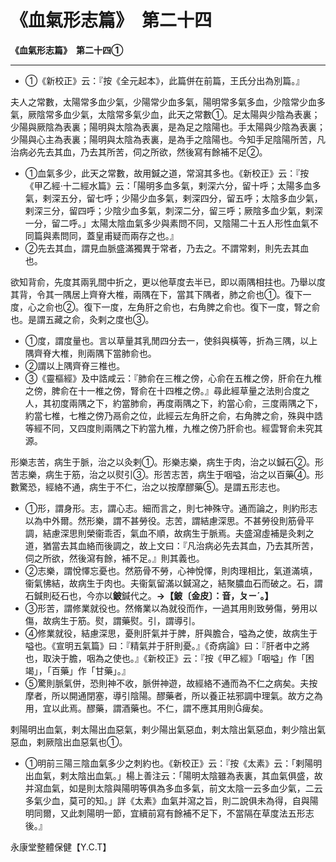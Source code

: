 # 《血氣形志篇》　第二十四



**《血氣形志篇》　第二十四①**


---
- ①《新校正》云：『按《全元起本》，此篇併在前篇，王氏分出為別篇。』


夫人之常數，太陽常多血少氣，少陽常少血多氣，陽明常多氣多血，少陰常少血多氣，厥陰常多血少氣，太陰常多氣少血，此天之常數①。足太陽與少陰為表裏；少陽與厥陰為表裏；陽明與太陰為表裏，是為足之陰陽也。手太陽與少陰為表裏；少陽與心主為表裏；陽明與太陰為表裏，是為手之陰陽也。今知手足陰陽所苦，凡治病必先去其血，乃去其所苦，伺之所欲，然後寫有餘補不足②。
- ①血氣多少，此天之常數，故用鍼之道，常瀉其多也。《新校正》云：『按《甲乙經‧十二經水篇》云：「陽明多血多氣，剌深六分，留十呼；太陽多血多氣，剌深五分，留七呼；少陽少血多氣，剌深四分，留五呼；太陰多血少氣，剌深三分，留四呼；少陰少血多氣，刺深二分，留三呼；厥陰多血少氣，剌深一分，留二呼。」太陽太陰血氣多少與素問不同，又陰陽二十五人形性血氣不同篇與素問同，蓋皇甫疑而兩存之也。』
- ②先去其血，謂見血脈盛滿獨異于常者，乃去之。不謂常剌，則先去其血也。


欲知背俞，先度其兩乳間中折之，更以他草度去半已，即以兩隅相拄也。乃舉以度其背，令其一隅居上齊脊大椎，兩隅在下，當其下隅者，肺之俞也①。復下一度，心之俞也②。復下一度，左角肝之俞也，右角脾之俞也。復下一度，腎之俞也。是謂五藏之俞，灸剌之度也③。
- ①度，謂度量也。言以草量其乳閒四分去一，使斜與橫等，折為三隅，以上隅齊脊大椎，則兩隅下當肺俞也。
- ②謂以上隅齊脊三椎也。
- ③《靈樞經》及中誥咸云：『肺俞在三椎之傍，心俞在五椎之傍，肝俞在九椎之傍，脾俞在十一椎之傍，腎俞在十四椎之傍。』尋此經草量之法則合度之人，其初度兩隅之下，約當肺俞，再度兩隅之下，約當心俞，三度兩隅之下，約當七椎，七椎之傍乃鬲俞之位，此經云左角肝之俞，右角脾之俞，殊與中誥等經不同，又四度則兩隅之下約當九椎，九椎之傍乃肝俞也。經雲腎俞未究其源。


形樂志苦，病生于脈，治之以灸剌①。形樂志樂，病生于肉，治之以鍼石②。形苦志樂，病生于筋，治之以熨引③。形苦志苦，病生于咽嗌，治之以百藥④。形數驚恐，經絡不通，病生于不仁，治之以按摩醪藥⑤。是謂五形志也。
- ①形，謂身形。志，謂心志。細而言之，則七神殊守。通而論之，則約形志以為中外爾。然形樂，謂不甚勞役。志苦，謂結慮深思。不甚勞役則筋骨平調，結慮深思則榮衞乖否，氣血不順，故病生于脈焉。夫盛瀉虛補是灸剌之道，猶當去其血絡而後調之，故上文曰：『凡治病必先去其血，乃去其所苦，伺之所欲，然後瀉有餘，補不足。』則其義也。
- ②志樂，謂悅懌忘憂也。然筋骨不勞，心神悅懌，則肉理相比，氣道滿填，衞氣怫結，故病生于肉也。夫衞氣留滿以鍼瀉之，結聚膿血石而破之。石，謂石鍼則砭石也，今亦以**鈹**鍼代之。**→【鈹〔金皮〕：音，ㄆㄧˊ。】**
- ③形苦，謂修業就役也。然脩業以為就役而作，一過其用則致勞傷，勞用以傷，故病生于筋。熨，謂藥熨。引，謂導引。
- ④修業就役，結慮深思，憂則肝氣并于脾，肝與膽合，嗌為之使，故病生于嗌也。《宣明五氣篇》曰：『精氣并于肝則憂。』《奇病論》曰：『肝者中之將也，取決于膽，咽為之使也。』《新校正》云：『按《甲乙經》「咽嗌」作「困竭」，「百藥」作「甘藥」。』
- ⑤驚則脈氣併，恐則神不收，脈併神遊，故經絡不通而為不仁之病矣。夫按摩者，所以開通閉塞，導引陰陽。醪藥者，所以養正袪邪調中理氣。故方之為用，宜以此焉。醪藥，謂酒藥也。不仁，謂不應其用則痺矣。


剌陽明出血氣，剌太陽出血惡氣，剌少陽出氣惡血，剌太陰出氣惡血，剌少陰出氣惡血，剌厥陰出血惡氣也①。
- ①明前三陽三陰血氣多少之刺約也。《新校正》云：『按《太素》云：「剌陽明出血氣，剌太陰出血氣。」楊上善注云：「陽明太陰雖為表裏，其血氣俱盛，故并瀉血氣，如是則太陰與陽明等俱為多血多氣，前文太陰一云多血少氣，二云多氣少血，莫可的知。」詳《太素》血氣并瀉之旨，則二說俱未為得，自與陽明同爾，又此刺陽明一節，宜續前寫有餘補不足下，不當隔在草度法五形志後。』


永康堂整體保健【Y.C.T】


